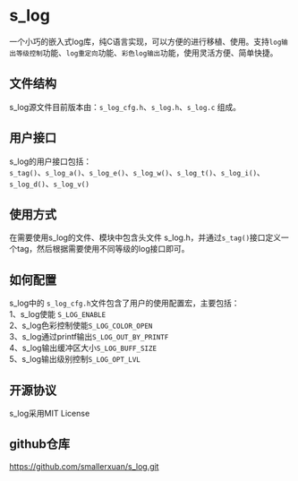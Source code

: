 # s_log
一个小巧的嵌入式log库，纯C语言实现，可以方便的进行移植、使用。支持`log输出等级控制`功能、`log重定向`功能、`彩色log输出`功能，使用灵活方便、简单快捷。

## 文件结构
s_log源文件目前版本由：`s_log_cfg.h`、`s_log.h`、`s_log.c` 组成。

## 用户接口
s_log的用户接口包括：  
`s_tag()`、`s_log_a()`、`s_log_e()`、`s_log_w()`、`s_log_t()`、`s_log_i()`、`s_log_d()`、`s_log_v()`

## 使用方式
在需要使用s_log的文件、模块中包含头文件 s_log.h，并通过`s_tag()`接口定义一个tag，然后根据需要使用不同等级的log接口即可。

## 如何配置
s_log中的 `s_log_cfg.h`文件包含了用户的使用配置宏，主要包括：  
1、s_log使能 `S_LOG_ENABLE`  
2、s_log色彩控制使能`S_LOG_COLOR_OPEN`  
3、s_log通过printf输出`S_LOG_OUT_BY_PRINTF`  
4、s_log输出缓冲区大小`S_LOG_BUFF_SIZE`  
5、s_log输出级别控制`S_LOG_OPT_LVL`  

## 开源协议
s_log采用MIT License

## github仓库
https://github.com/smallerxuan/s_log.git